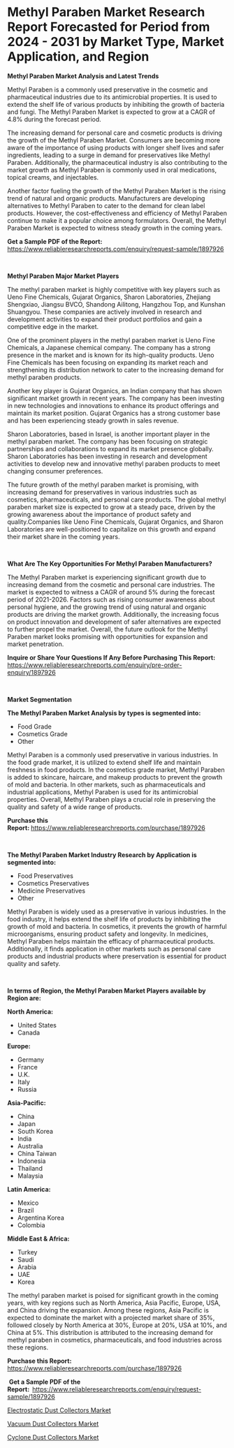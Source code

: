 <p><h1>Methyl Paraben Market Research Report Forecasted for Period from 2024 -  2031 by Market Type, Market Application, and Region</h1></p><p><strong>Methyl Paraben Market Analysis and Latest Trends</strong></p>
<p><p>Methyl Paraben is a commonly used preservative in the cosmetic and pharmaceutical industries due to its antimicrobial properties. It is used to extend the shelf life of various products by inhibiting the growth of bacteria and fungi. The Methyl Paraben Market is expected to grow at a CAGR of 4.8% during the forecast period.</p><p>The increasing demand for personal care and cosmetic products is driving the growth of the Methyl Paraben Market. Consumers are becoming more aware of the importance of using products with longer shelf lives and safer ingredients, leading to a surge in demand for preservatives like Methyl Paraben. Additionally, the pharmaceutical industry is also contributing to the market growth as Methyl Paraben is commonly used in oral medications, topical creams, and injectables.</p><p>Another factor fueling the growth of the Methyl Paraben Market is the rising trend of natural and organic products. Manufacturers are developing alternatives to Methyl Paraben to cater to the demand for clean label products. However, the cost-effectiveness and efficiency of Methyl Paraben continue to make it a popular choice among formulators. Overall, the Methyl Paraben Market is expected to witness steady growth in the coming years.</p></p>
<p><strong>Get a Sample PDF of the Report:&nbsp;</strong> <a href="https://www.reliableresearchreports.com/enquiry/request-sample/1897926">https://www.reliableresearchreports.com/enquiry/request-sample/1897926</a></p>
<p>&nbsp;</p>
<p><strong>Methyl Paraben Major Market Players</strong></p>
<p><p>The methyl paraben market is highly competitive with key players such as Ueno Fine Chemicals, Gujarat Organics, Sharon Laboratories, Zhejiang Shengxiao, Jiangsu BVCO, Shandong Ailitong, Hangzhou Top, and Kunshan Shuangyou. These companies are actively involved in research and development activities to expand their product portfolios and gain a competitive edge in the market.</p><p>One of the prominent players in the methyl paraben market is Ueno Fine Chemicals, a Japanese chemical company. The company has a strong presence in the market and is known for its high-quality products. Ueno Fine Chemicals has been focusing on expanding its market reach and strengthening its distribution network to cater to the increasing demand for methyl paraben products.</p><p>Another key player is Gujarat Organics, an Indian company that has shown significant market growth in recent years. The company has been investing in new technologies and innovations to enhance its product offerings and maintain its market position. Gujarat Organics has a strong customer base and has been experiencing steady growth in sales revenue.</p><p>Sharon Laboratories, based in Israel, is another important player in the methyl paraben market. The company has been focusing on strategic partnerships and collaborations to expand its market presence globally. Sharon Laboratories has been investing in research and development activities to develop new and innovative methyl paraben products to meet changing consumer preferences.</p><p>The future growth of the methyl paraben market is promising, with increasing demand for preservatives in various industries such as cosmetics, pharmaceuticals, and personal care products. The global methyl paraben market size is expected to grow at a steady pace, driven by the growing awareness about the importance of product safety and quality.Companies like Ueno Fine Chemicals, Gujarat Organics, and Sharon Laboratories are well-positioned to capitalize on this growth and expand their market share in the coming years.</p></p>
<p>&nbsp;</p>
<p><strong>What Are The Key Opportunities For Methyl Paraben Manufacturers?</strong></p>
<p><p>The Methyl Paraben market is experiencing significant growth due to increasing demand from the cosmetic and personal care industries. The market is expected to witness a CAGR of around 5% during the forecast period of 2021-2026. Factors such as rising consumer awareness about personal hygiene, and the growing trend of using natural and organic products are driving the market growth. Additionally, the increasing focus on product innovation and development of safer alternatives are expected to further propel the market. Overall, the future outlook for the Methyl Paraben market looks promising with opportunities for expansion and market penetration.</p></p>
<p><strong>Inquire or Share Your Questions If Any Before Purchasing This Report:</strong> <a href="https://www.reliableresearchreports.com/enquiry/pre-order-enquiry/1897926">https://www.reliableresearchreports.com/enquiry/pre-order-enquiry/1897926</a></p>
<p>&nbsp;</p>
<p><strong>Market Segmentation</strong></p>
<p><strong>The Methyl Paraben Market Analysis by types is segmented into:</strong></p>
<p><ul><li>Food Grade</li><li>Cosmetics Grade</li><li>Other</li></ul></p>
<p><p>Methyl Paraben is a commonly used preservative in various industries. In the food grade market, it is utilized to extend shelf life and maintain freshness in food products. In the cosmetics grade market, Methyl Paraben is added to skincare, haircare, and makeup products to prevent the growth of mold and bacteria. In other markets, such as pharmaceuticals and industrial applications, Methyl Paraben is used for its antimicrobial properties. Overall, Methyl Paraben plays a crucial role in preserving the quality and safety of a wide range of products.</p></p>
<p><strong>Purchase this Report:&nbsp;</strong><a href="https://www.reliableresearchreports.com/purchase/1897926">https://www.reliableresearchreports.com/purchase/1897926</a></p>
<p>&nbsp;</p>
<p><strong>The Methyl Paraben Market Industry Research by Application is segmented into:</strong></p>
<p><ul><li>Food Preservatives</li><li>Cosmetics Preservatives</li><li>Medicine Preservatives</li><li>Other</li></ul></p>
<p><p>Methyl Paraben is widely used as a preservative in various industries. In the food industry, it helps extend the shelf life of products by inhibiting the growth of mold and bacteria. In cosmetics, it prevents the growth of harmful microorganisms, ensuring product safety and longevity. In medicines, Methyl Paraben helps maintain the efficacy of pharmaceutical products. Additionally, it finds application in other markets such as personal care products and industrial products where preservation is essential for product quality and safety.</p></p>
<p>&nbsp;</p>
<p><strong>In terms of Region, the Methyl Paraben Market Players available by Region are:</strong></p>
<p>
    <p> <strong> North America: </strong>
        <ul>
            <li>United States</li>
            <li>Canada</li>
        </ul>
        </p> 
    <p> <strong> Europe: </strong>
        <ul>
            <li>Germany</li>
            <li>France</li>
            <li>U.K.</li>
            <li>Italy</li>
            <li>Russia</li>
        </ul>
        </p> 
    <p> <strong> Asia-Pacific: </strong>
        <ul>
            <li>China</li>
            <li>Japan</li>
            <li>South Korea</li>
            <li>India</li>
            <li>Australia</li>
            <li>China Taiwan</li>
            <li>Indonesia</li>
            <li>Thailand</li>
            <li>Malaysia</li>
        </ul>
        </p> 
    <p> <strong> Latin America: </strong>
        <ul>
            <li>Mexico</li>
            <li>Brazil</li>
            <li>Argentina Korea</li>
            <li>Colombia</li>
        </ul>
        </p> 
    <p> <strong> Middle East & Africa: </strong>
        <ul>
            <li>Turkey</li>
            <li>Saudi</li>
            <li>Arabia</li>
            <li>UAE</li>
            <li>Korea</li>
        </ul>
    </p>
    </p>
<p><p>The methyl paraben market is poised for significant growth in the coming years, with key regions such as North America, Asia Pacific, Europe, USA, and China driving the expansion. Among these regions, Asia Pacific is expected to dominate the market with a projected market share of 35%, followed closely by North America at 30%, Europe at 20%, USA at 10%, and China at 5%. This distribution is attributed to the increasing demand for methyl paraben in cosmetics, pharmaceuticals, and food industries across these regions.</p></p>
<p><strong>Purchase this Report: </strong><a href="https://www.reliableresearchreports.com/purchase/1897926">https://www.reliableresearchreports.com/purchase/1897926</a></p>
<p>&nbsp;<strong>Get a Sample PDF of the Report:&nbsp;&nbsp;</strong><a href="https://www.reliableresearchreports.com/enquiry/request-sample/1897926">https://www.reliableresearchreports.com/enquiry/request-sample/1897926</a></p>
<p><strong></strong></p>
<p><p><a href="https://github.com/nicoletavirag/Market-Research-Report-List-2/blob/main/electrostatic-dust-collectors-market.md">Electrostatic Dust Collectors Market</a></p><p><a href="https://github.com/mauripalmi/Market-Research-Report-List-2/blob/main/vacuum-dust-collectors-market.md">Vacuum Dust Collectors Market</a></p><p><a href="https://github.com/redneck06/Market-Research-Report-List-2/blob/main/cyclone-dust-collectors-market.md">Cyclone Dust Collectors Market</a></p></p>